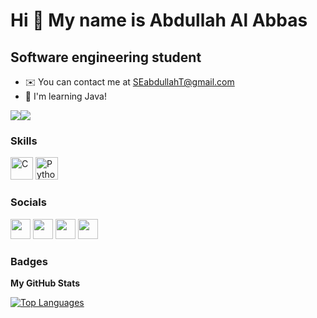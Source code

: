 Hi 👋 My name is Abdullah Al Abbas
================================

Software engineering student
------------------------------------------------

* ✉️  You can contact me at [SEabdullahT@gmail.com](mailto:seabdullaht@gmail.com)
* 🧠  I'm learning Java!

<a href="https://www.twitter.com/3oiin" target="_blank" rel="noreferrer"><img
src="https://img.shields.io/twitter/follow/3oiin?logo=twitter&style=for-the-badge&color=0891b2&labelColor=1c1917"
/></a><a href="https://www.github.com/AbdullahAlabbas" target="_blank" rel="noreferrer"><img
src="https://img.shields.io/github/followers/AbdullahAlAbbas?logo=github&style=for-the-badge&color=0891b2&labelColor=1c1917" /></a>

### Skills
<p align="left">
<a href="https://docs.microsoft.com/en-us/cpp/?view=msvc-170" target="_blank" rel="noreferrer"><img src="https://raw.githubusercontent.com/danielcranney/readme-generator/main/public/icons/skills/c-colored.svg" width="36" height="36" alt="C" /></a>
<a href="https://www.python.org/" target="_blank" rel="noreferrer"><img src="https://raw.githubusercontent.com/danielcranney/readme-generator/main/public/icons/skills/python-colored.svg" width="36" height="36" alt="Python" /></a>
</p>
</p>


### Socials

<p align="left"> <a href="https://discord.com/users/3oiin..#3765" target="_blank" rel="noreferrer"><img src="https://raw.githubusercontent.com/danielcranney/readme-generator/main/public/icons/socials/discord.svg" width="32" height="32" /></a> <a href="https://www.github.com/AbdullahAlabbas" target="_blank" rel="noreferrer"><img src="https://raw.githubusercontent.com/danielcranney/readme-generator/main/public/icons/socials/github.svg" width="32" height="32" /></a> <a href="https://www.linkedin.com/in/AbdullahAlabbas" target="_blank" rel="noreferrer"><img src="https://raw.githubusercontent.com/danielcranney/readme-generator/main/public/icons/socials/linkedin.svg" width="32" height="32" /></a> <a href="https://www.twitter.com/3oiin" target="_blank" rel="noreferrer"><img src="https://raw.githubusercontent.com/danielcranney/readme-generator/main/public/icons/socials/twitter.svg" width="32" height="32" /></a></p>

### Badges

<b>My GitHub Stats</b>


<a href="https://github.com/AbdullahAlAbbas" align="left"><img src="https://github-readme-stats.vercel.app/api/top-langs/?username=AbdullahAlabbas&langs_count=10&title_color=0891b2&text_color=ffffff&icon_color=0891b2&bg_color=1c1917&hide_border=true&locale=en&custom_title=Top%20%Languages" alt="Top Languages" /></a>
